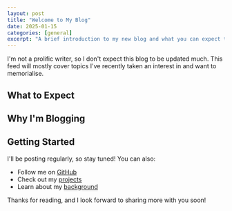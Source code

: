 ```yaml
---
layout: post
title: "Welcome to My Blog"
date: 2025-01-15
categories: [general]
excerpt: "A brief introduction to my new blog and what you can expect to find here."
---
```


I'm not a prolific writer, so I don't expect this blog to be updated much. This feed will mostly cover topics I've recently taken an interest in and want to memorialise.

## What to Expect


## Why I'm Blogging


## Getting Started

I'll be posting regularly, so stay tuned! You can also:

- Follow me on [GitHub](https://github.com/your-username)
- Check out my [projects](/projects/)
- Learn about my [background](/background/)

Thanks for reading, and I look forward to sharing more with you soon! 